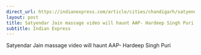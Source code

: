 ```yaml
---
direct_url: https://indianexpress.com/article/cities/chandigarh/satyendar-jain-massage-video-will-haunt-aap-hardeep-singh-puri-8283941/
layout: post
title: Satyendar Jain massage video will haunt AAP- Hardeep Singh Puri
subtitle: Indian Express
---
```


Satyendar Jain massage video will haunt AAP- Hardeep Singh Puri